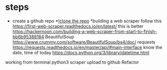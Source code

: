# steps
* create a github repo
*[!clone the repo](https://help.github.com/en/github/authenticating-to-github/generating-a-new-ssh-key-and-adding-it-to-the-ssh-agent)
*building a web scraper
follow this https://first-web-scraper.readthedocs.io/en/latest/
this is better https://hackernoon.com/building-a-web-scraper-from-start-to-finish-bb6b95388184
BeautifulSoup https://www.crummy.com/software/BeautifulSoup/bs4/doc/
requests https://requests.readthedocs.io/en/master/api/#main-interface
know the date, time of today https://docs.python.org/3/library/datetime.html

working from terminal python3 scraper
upload to github
Refactor

